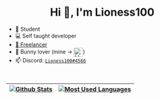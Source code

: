 <h1 align="center">Hi 👋, I'm Lioness100</h1>

- 📝 Student
- 💻 Self taught developer
- [💼 Freelancer](https://www.fiverr.com/lioness_100)
- 🐰 Bunny lover (mine -> <img align="center"
  src="https://cdn.discordapp.com/emojis/748485508912644106.gif" alt="My bunny"
  height="24" width="24">)
- 📫 Discord: [`Lioness100#4566`](https://discord.com/users/381490382183333899)

<br />

| <a href="https://github.com/anuraghazra/github-readme-stats"><img align="center" src="https://github-readme-stats.vercel.app/api?username=Lioness100&count_private=true&show_icons=true&hide_border=true&hide_title=true" alt="Github Stats" /></a> | <a href="https://github.com/anuraghazra/github-readme-stats"><img align="center" src="https://github-readme-stats.vercel.app/api/top-langs/?username=Lioness100&layout=compact&hide_border=true" alt="Most Used Languages" /></a> |
| --------------------------------------------------------------------------------------------------------------------------------------------------------------------------------------------------------------------------------------------------- | --------------------------------------------------------------------------------------------------------------------------------------------------------------------------------------------------------------------------------- |
